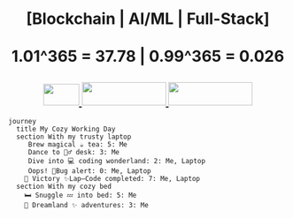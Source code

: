 <h1 align="center">
[Blockchain | AI/ML | Full-Stack] <br/> <br/> 1.01^365 = 37.78 | 0.99^365 = 0.026
  <h2 align="center">
    <a href="https://x.com/soulcapridev", target="_blank">
        <img width ="65px" height="38.5px" src="https://img.shields.io/badge/X-red?style=flat-square&logo=gmail&logoColor=white">
    </a>
    <a href='https://wa.me/40747156969' target="_blank">
        <img width ="152px" height="42px" src='https://img.shields.io/badge/Whatsapp-green?style=flat-square&logo=whatsapp&logoColor=white'>
    </a>
    <a href='https://t.me/soulcapridev' target="_blank">
        <img width ="152px" height="41.5px" src='https://img.shields.io/badge/-Telegram-blue?style=flat-square&logo=telegram&logoColor=white&&color=0181FF'>
    </a>
  </h2>
</h1>

```mermaid
journey
  title My Cozy Working Day
  section With my trusty laptop
     Brew magical ☕️ tea: 5: Me 
     Dance to 🧙‍♂️ desk: 3: Me 
     Dive into 💻 coding wonderland: 2: Me, Laptop 
     Oops! 🚨Bug alert: 0: Me, Laptop 
    🎉 Victory ✨Lap—Code completed: 7: Me, Laptop 
  section With my cozy bed
    🛏️ Snuggle 💤 into bed: 5: Me 
    🌙 Dreamland ✨ adventures: 3: Me 
```
